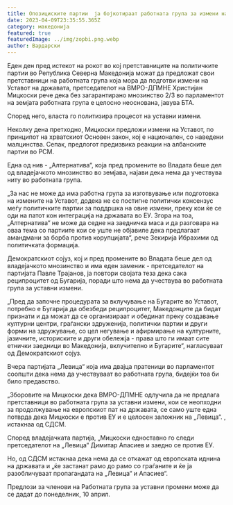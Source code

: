 ```yaml
---
title: Опозициските партии  ја бојкотираат работната група за измени на Уставот
date: 2023-04-09T23:35:55.365Z
category: македонија
featured: true
featuredImage: ../img/zopbi.png.webp
author: Вардарски
---
```


Еден ден пред истекот на рокот во кој претставниците на политичките партии во Република Северна Македонија можат да предложат свои претставници на работната група која мора да подготви измени на Уставот на државата, претседателот на ВМРО-ДПМНЕ Христијан Мицкоски рече дека без загарантирано мнозинство 2/3 во парламентот на земјата работната група е целосно неоснована, јавува БТА.

Според него, власта го политизира процесот на уставни измени.

Неколку дена претходно, Мицкоски предложи измени на Уставот, по принципот на хрватскиот Основен закон, кој е национален, со наведени малцинства. Сепак, предлогот предизвика реакции на албанските партии во РСМ.

Една од нив - „Алтернатива“, која пред промените во Владата беше дел од владејачкото мнозинство во земјава, најави дека нема да учествува ниту во работната група.

„За нас не може да има работна група за изготвување или подготовка на измените на Уставот, додека не се постигне политички консензус меѓу политичките партии за поддршка на овие измени, преку кои ќе се оди на патот кон интеграција на државата во ЕУ. Згора на тоа, „Алтернатива“ не може да седне на заедничка маса и да разговара на оваа тема со партиите кои се уште не објавиле дека предлагаат амандмани за борба против корупцијата“, рече Зекирија Ибрахими од политичката формација.

Демократскиот сојуз, кој и пред промените во Владата беше дел од владејачкото мнозинство и има еден заменик - претседателот на партијата Павле Трајанов, ја повтори својата теза дека сака реципроцитет од Бугарија, поради што нема да учествува во работната група за уставни измени.

„Пред да започне процедурата за вклучување на Бугарите во Уставот, потребно е Бугарија да обезбеди реципроцитет, Македонците да бидат признати и да можат да се организираат и обединат преку создавање културни центри, граѓански здруженија, политички партии и други форми на здружување, со цел негување и афирмирање на културните, јазичните, историските и други обележја - права што ги имаат сите етнички заедници во Македонија, вклучително и Бугарите“, нагласуваат од Демократскиот сојуз.

Вчера партијата „Левица“ која има двајца пратеници во парламентот соопшти дека нема да учествуваат во работната група, бидејќи тоа би било предавство.

„Зборовите на Мицкоски дека ВМРО-ДПМНЕ одлучила да не предлага претставници во работната група за уставни измени, кои се неопходни за продолжување на европскиот пат на државата, се само уште една потврда дека Мицкоски е против ЕУ и е целосен заложник на „Левица“. , истакнаа од СДСМ.

Според владејачката партија, „Мицкоски едноставно го следи претседателот на „Левица“ Димитар Апасиев и заедно се против ЕУ.

Но, од СДСМ истакнаа дека нема да се откажат од европската иднина на државата и „ќе застанат рамо до рамо со граѓаните и ќе ја разобличуваат пропагандата на „Левица“ и Апасиев“.

Предлози за членови на Работната група за уставни промени може да се дадат до понеделник, 10 април.
